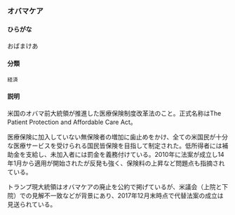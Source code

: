 <div style="display:none;">

## [あ行](securities-terms?id=あ行)

</div>

### オバマケア

#### ひらがな

おばまけあ

#### 分類

`経済`

#### 説明

米国のオバマ前大統領が推進した医療保険制度改革法のこと。正式名称はThe Patient Protection and Affordable Care Act。
 
 医療保険に加入していない無保険者の増加に歯止めをかけ、全ての米国民が十分な医療サービスを受けられる国民皆保険を目指して制定された。低所得者には補助金を支給し、未加入者には罰金を義務付けている。2010年に法案が成立し14年1月から適用が開始されたが反発も強く、保険料の上昇など問題点も指摘されている。
 
 トランプ現大統領はオバマケアの廃止を公約で掲げているが、米議会（上院と下院）での見解不一致などが背景にあり、2017年12月末時点で代替法案の成立は見送られている。

<div style="display:none;">

## [か行](securities-terms?id=か行)
## [さ行](securities-terms?id=さ行)
## [た行](securities-terms?id=た行)
## [な行](securities-terms?id=な行)
## [は行](securities-terms?id=は行)
## [ま行](securities-terms?id=ま行)
## [や行](securities-terms?id=や行)
## [ら行](securities-terms?id=ら行)
## [わ行](securities-terms?id=わ行)
## [英数字・記号](securities-terms?id=英数字・記号)

</div>

